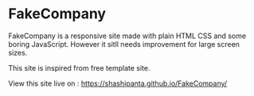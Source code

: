 # FakeCompany
FakeCompany is a responsive site made with plain HTML CSS and some boring JavaScript. However it sitll needs improvement for large screen sizes.

This site is inspired from free template site.

View this site live on : https://shashipanta.github.io/FakeCompany/
